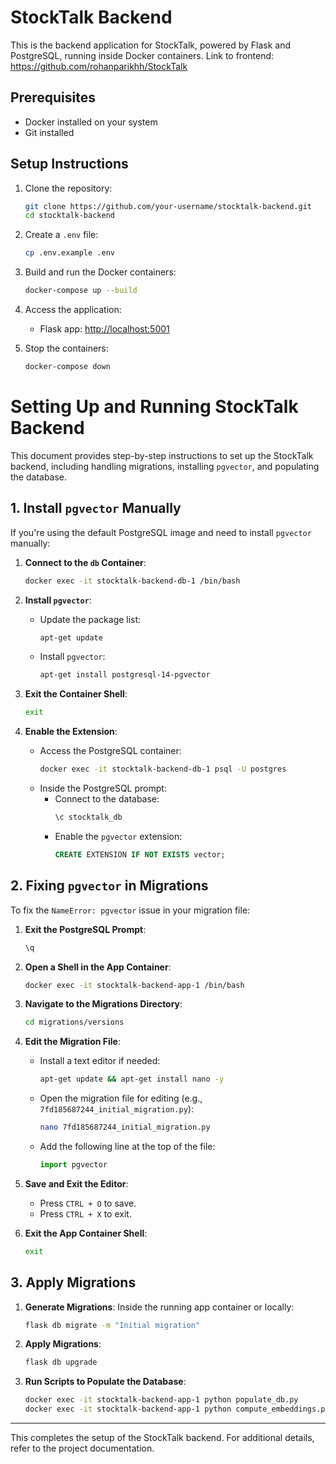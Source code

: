 
# StockTalk Backend

This is the backend application for StockTalk, powered by Flask and PostgreSQL, running inside Docker containers.
Link to frontend: https://github.com/rohanparikhh/StockTalk

## Prerequisites
- Docker installed on your system
- Git installed

## Setup Instructions
1. Clone the repository:
   ```bash
   git clone https://github.com/your-username/stocktalk-backend.git
   cd stocktalk-backend
   ```

2. Create a `.env` file:
   ```bash
   cp .env.example .env
   ```

3. Build and run the Docker containers:
   ```bash
   docker-compose up --build
   ```

4. Access the application:
   - Flask app: [http://localhost:5001](http://localhost:5001)

5. Stop the containers:
   ```bash
   docker-compose down
   ```

# Setting Up and Running StockTalk Backend

This document provides step-by-step instructions to set up the StockTalk backend, including handling migrations, installing `pgvector`, and populating the database.

## 1. Install `pgvector` Manually

If you're using the default PostgreSQL image and need to install `pgvector` manually:

1. **Connect to the `db` Container**:
   ```bash
   docker exec -it stocktalk-backend-db-1 /bin/bash
   ```

2. **Install `pgvector`**:
   - Update the package list:
     ```bash
     apt-get update
     ```
   - Install `pgvector`:
     ```bash
     apt-get install postgresql-14-pgvector
     ```

3. **Exit the Container Shell**:
   ```bash
   exit
   ```

4. **Enable the Extension**:
   - Access the PostgreSQL container:
     ```bash
     docker exec -it stocktalk-backend-db-1 psql -U postgres
     ```
   - Inside the PostgreSQL prompt:
     - Connect to the database:
       ```sql
       \c stocktalk_db
       ```
     - Enable the `pgvector` extension:
       ```sql
       CREATE EXTENSION IF NOT EXISTS vector;
       ```

## 2. Fixing `pgvector` in Migrations

To fix the `NameError: pgvector` issue in your migration file:

1. **Exit the PostgreSQL Prompt**:
   ```sql
   \q
   ```

2. **Open a Shell in the App Container**:
   ```bash
   docker exec -it stocktalk-backend-app-1 /bin/bash
   ```

3. **Navigate to the Migrations Directory**:
   ```bash
   cd migrations/versions
   ```

4. **Edit the Migration File**:
   - Install a text editor if needed:
     ```bash
     apt-get update && apt-get install nano -y
     ```
   - Open the migration file for editing (e.g., `7fd185687244_initial_migration.py`):
     ```bash
     nano 7fd185687244_initial_migration.py
     ```
   - Add the following line at the top of the file:
     ```python
     import pgvector
     ```

5. **Save and Exit the Editor**:
   - Press `CTRL + O` to save.
   - Press `CTRL + X` to exit.

6. **Exit the App Container Shell**:
   ```bash
   exit
   ```

## 3. Apply Migrations

1. **Generate Migrations**:
   Inside the running app container or locally:
   ```bash
   flask db migrate -m "Initial migration"
   ```

2. **Apply Migrations**:
   ```bash
   flask db upgrade
   ```

3. **Run Scripts to Populate the Database**:
   ```bash
   docker exec -it stocktalk-backend-app-1 python populate_db.py
   docker exec -it stocktalk-backend-app-1 python compute_embeddings.py
   ```

---

This completes the setup of the StockTalk backend. For additional details, refer to the project documentation.

